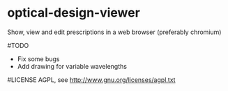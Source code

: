 optical-design-viewer
==============

Show, view and edit prescriptions in a web browser (preferably chromium)

#TODO
* Fix some bugs
* Add drawing for variable wavelengths

#LICENSE
AGPL, see http://www.gnu.org/licenses/agpl.txt
